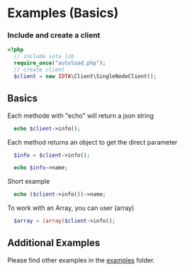 # Examples (Basics)

### Include and create a client
```php
<?php
  // include iota lib
  require_once("autoload.php");
  // create client
  $client = new IOTA\Client\SingleNodeClient();
```

## Basics
Each methode with "echo" will return a json string
```php
  echo $client->info();
```
Each method returns an object to get the direct parameter
```php
  $info = $client->info();

  echo $info->name;
```
Short example
```php
  echo ($client->info())->name;
```

To work with an Array, you can user (array)
```php
  $array = (array)$client->info();
```


## Additional Examples
Please find other examples in the [examples](https://github.com/iota-community/iota.php/tree/main/examples) folder.
